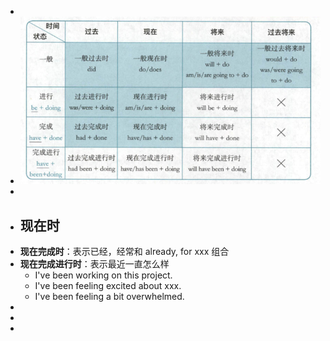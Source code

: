 -
- ![image.png](../assets/image_1732185188105_0.png)
-
- ## 现在时
- **现在完成时**：表示已经，经常和 already, for xxx 组合
- **现在完成进行时**：表示最近一直怎么样
	- I've been working on this project.
	- I've been feeling excited about xxx.
	- I've been feeling a bit overwhelmed.
-
-
-